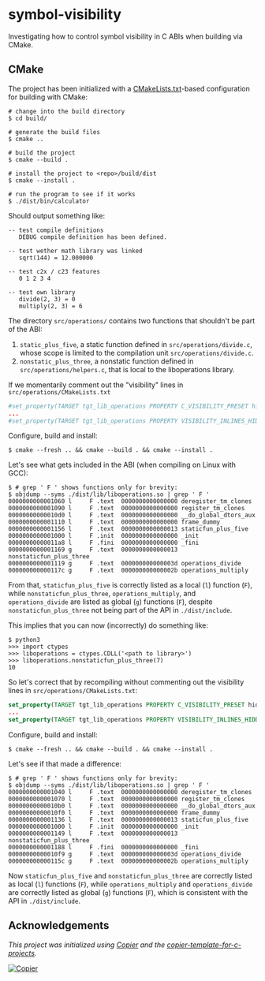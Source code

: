 # symbol-visibility

Investigating how to control symbol visibility in C ABIs when building via CMake.

## CMake

The project has been initialized with a [CMakeLists.txt](CMakeLists.txt)-based
configuration for building with CMake:

```console
# change into the build directory
$ cd build/

# generate the build files
$ cmake ..

# build the project
$ cmake --build .

# install the project to <repo>/build/dist
$ cmake --install .

# run the program to see if it works
$ ./dist/bin/calculator
```

Should output something like:

```text
-- test compile definitions
   DEBUG compile definition has been defined.

-- test wether math library was linked
   sqrt(144) = 12.000000

-- test c2x / c23 features
   0 1 2 3 4

-- test own library
   divide(2, 3) = 0
   multiply(2, 3) = 6
```

The directory `src/operations/` contains two functions that shouldn't be part of the ABI:

   1. `static_plus_five`, a static function defined in `src/operations/divide.c`, whose scope is limited to the compilation unit `src/operations/divide.c`.
   2. `nonstatic_plus_three`, a nonstatic function defined in `src/operations/helpers.c`, that is local to the liboperations library.

If we momentarily comment out the "visibility" lines in `src/operations/CMakeLists.txt`

```cmake
#set_property(TARGET tgt_lib_operations PROPERTY C_VISIBILITY_PRESET hidden)
...
#set_property(TARGET tgt_lib_operations PROPERTY VISIBILITY_INLINES_HIDDEN YES)
```

Configure, build and install:

```console
$ cmake --fresh .. && cmake --build . && cmake --install .
```

Let's see what gets included in the ABI (when compiling on Linux with GCC):

```console
$ # grep ' F ' shows functions only for brevity:
$ objdump --syms ./dist/lib/liboperations.so | grep ' F '
0000000000001060 l     F .text  0000000000000000 deregister_tm_clones
0000000000001090 l     F .text  0000000000000000 register_tm_clones
00000000000010d0 l     F .text  0000000000000000 __do_global_dtors_aux
0000000000001110 l     F .text  0000000000000000 frame_dummy
0000000000001156 l     F .text  0000000000000013 staticfun_plus_five
0000000000001000 l     F .init  0000000000000000 _init
00000000000011a8 l     F .fini  0000000000000000 _fini
0000000000001169 g     F .text  0000000000000013 nonstaticfun_plus_three
0000000000001119 g     F .text  000000000000003d operations_divide
000000000000117c g     F .text  000000000000002b operations_multiply
```

From that, `staticfun_plus_five` is correctly listed as a local (`l`) function (`F`), while `nonstaticfun_plus_three`, `operations_multiply`, and `operations_divide` are listed as global (`g`) functions (`F`), despite `nonstaticfun_plus_three` not being part of the API in `./dist/include`.

This implies that you can now (incorrectly) do something like:

```console
$ python3
>>> import ctypes
>>> liboperations = ctypes.CDLL('<path to library>')
>>> liboperations.nonstaticfun_plus_three(7)
10
```

So let's correct that by recompiling without commenting out the visibility lines in `src/operations/CMakeLists.txt`:

```cmake
set_property(TARGET tgt_lib_operations PROPERTY C_VISIBILITY_PRESET hidden)
...
set_property(TARGET tgt_lib_operations PROPERTY VISIBILITY_INLINES_HIDDEN YES)
```

Configure, build and install:

```console
$ cmake --fresh .. && cmake --build . && cmake --install .
```

Let's see if that made a difference:

```console
$ # grep ' F ' shows functions only for brevity:
$ objdump --syms ./dist/lib/liboperations.so | grep ' F '
0000000000001040 l     F .text  0000000000000000 deregister_tm_clones
0000000000001070 l     F .text  0000000000000000 register_tm_clones
00000000000010b0 l     F .text  0000000000000000 __do_global_dtors_aux
00000000000010f0 l     F .text  0000000000000000 frame_dummy
0000000000001136 l     F .text  0000000000000013 staticfun_plus_five
0000000000001000 l     F .init  0000000000000000 _init
0000000000001149 l     F .text  0000000000000013 nonstaticfun_plus_three
0000000000001188 l     F .fini  0000000000000000 _fini
00000000000010f9 g     F .text  000000000000003d operations_divide
000000000000115c g     F .text  000000000000002b operations_multiply
```

Now `staticfun_plus_five` and `nonstaticfun_plus_three` are correctly listed as local (`l`) functions (`F`), while `operations_multiply` and `operations_divide` are correctly listed as global (`g`) functions (`F`), which is consistent with the API in `./dist/include`.

## Acknowledgements

_This project was initialized using [Copier](https://pypi.org/project/copier) and the [copier-template-for-c-projects](https://github.com/jspaaks/copier-template-for-c-projects)._

[![Copier](https://img.shields.io/endpoint?url=https://raw.githubusercontent.com/copier-org/copier/master/img/badge/badge-grayscale-inverted-border-orange.json)](https://github.com/copier-org/copier)
